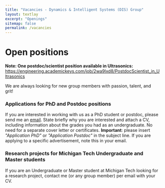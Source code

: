 ```yaml
---
title: "Vacancies - Dynamics & Intelligent Systems (DIS) Group"
layout: textlay
excerpt: "Openings"
sitemap: false
permalink: /vacancies
---
```


# Open positions

<!--**Note: We currently don't have funding for additional PhD and postdoc positions. We can only welcome you if you have a fellowship. I'd be happy to support you after you apply to our group. Take a look at the [veni fellowship](https://www.nwo.nl/en/calls/nwo-talent-programme-veni-science-domain) or the Marie Curie fellowship (currently closed, next deadline probably Fall 2021, [here is last years call]({{ site.baseurl }}/downloads/h2020-wp1820-msca_en.pdf)).**-->

<!--**Note: We currently don't have funding for additional PhD and postdoc positions. We can only welcome you if you have a fellowship. I'd be happy to support you after you apply to our group.**-->

**Note: One postdoc/scientist position available in Ultrasonics:** https://engineering.academickeys.com/job/2wa9lxd8/PostdocScientist_in_Ultrasonics

We are always looking for new group members with passion, talent, and grit!

<!--You will have the chance to work on the grand challenges of condensed matter physics, often at the interface of instrumental design and new physics. You will be involved in determining the important and interesting questions, creating and improving instrumental setups, performing measurements, and making discoveries.-->


### Applications for PhD and Postdoc positions
If you are interested in working with us as a PhD student or postdoc, please send me an [email](mailto:ycyang@mtu.edu). State briefly why you are interested and attach a CV, including information about the grades you had as an undergraduate. No need for a separate cover letter or certificates. **Important**: please insert _"Application PhD"_ or _"Application Postdoc"_ in the subject line. If you are applying to a specific advertisement, note this in your email.


### Research projects for Michigan Tech Undergraduate and Master students 
If you are an Undergraduate or Master student at Michigan Tech looking for a research project, contact me (or any group member) per email with your CV.

<!--### Bsc / Master students from elsewhere
If you are interested in pursuing a Master degree at Leiden University, see [mastersinleiden.nl](http://www.mastersinleiden.nl/programmes/physics/en/introduction). Sometimes, we take master students or summer interns if we get exceptional applicants (this usually means very good grades and a personal recommendation).


<figure>
<img src="{{ site.url }}{{ site.baseurl }}/images/picpic/Gallery/DSC_0696.jpg" width="95%">
</figure>
-->

